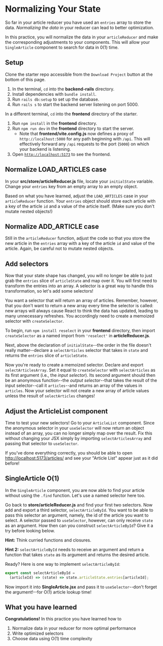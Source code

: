 # Normalizing Your State

So far in your article reducer you have used an `entries` array to store the
data. _Normalizing the data_ in your reducer can lead to better optimization.

In this practice, you will normalize the data in your `articleReducer` and make
the corresponding adjustments to your components. This will allow your
`SingleArticle` component to search for data in 0(1) time.

## Setup

Clone the starter repo accessible from the `Download Project` button at the
bottom of this page.

1. In the terminal, `cd` into the __backend-rails__ directory.
2. Install dependencies with `bundle install`.
3. Run `rails db:setup` to set up the database.
4. Run `rails s` to start the backend server listening on port 5000.

In a different terminal, `cd` into the __frontend__ directory of the starter.

1. Run `npm install` in the __frontend__ directory.
2. Run `npm run dev` in the __frontend__ directory to start the server.
   * Note that __frontend/vite.config.js__ now defines a proxy of
     `http://localhost:5000` for any path beginning with `/api`. This will
     effectively forward any `/api` requests to the port (`5000`) on which your
     backend is listening.
3. Open [`http://localhost:5173`] to see the frontend.

[`http://localhost:5173`]: http://localhost:5173

## Normalize LOAD_ARTICLES case

In your __src/store/articleReducer.js__ file, locate your `initialState`
variable. Change your `entries` key from an empty array to an empty object.

Based on what you have learned, adjust the `LOAD_ARTICLES` case in your
`articleReducer` function. Your `entries` object should store each article with
a key of the article `id` and a value of the article itself. (Make sure you
don't mutate nested objects!)

## Normalize ADD_ARTICLE case

Still in the `articleReducer` function, adjust the code so that you store the
new article in the `entries` array with a key of the article `id` and value of
the article. Again, be careful not to mutate nested objects.

## Add selectors

Now that your state shape has changed, you will no longer be able to just grab
the `entries` slice of `articleState` and map over it. You will first need to
transform the entries into an array. A selector is a great way to handle this
transformation, so let's add some selectors!

You want a selector that will return an array of articles. Remember, however,
that you don't want to return a new array every time the selector is called: new
arrays will always cause React to think the data has updated, leading to many
unnecessary refreshes. You accordingly need to create a memoized selector with
`createSelector`.

To begin, run `npm install reselect` in your __frontend__ directory, then import
`createSelector` as a named import from `'reselect'` in __articleReducer.js__.

Next, above the declaration of `initialState`--the order in the file doesn't
really matter--declare a `selectArticles` selector that takes in `state` and
returns the `entries` slice of `articleState`.

Now you're ready to create a memoized selector. Declare and export
`selectArticlesArray`. Set it equal to `createSelector` with `selectArticles` as
its first argument (i.e., the _input selector_). Its second argument should then
be an anonymous function--the _output selector_--that takes the result of the
input selector--call it `articles`--and returns an array of the values in
`articles`. Now your selector will not create a new array of article values
unless the result of `selectArticles` changes!

## Adjust the ArticleList component

Time to test your new selectors! Go to your `ArticleList` component. Since the
anonymous selector in your `useSelector` will now return an object instead of an
array, you can no longer simply map over the result. Fix this without changing
your JSX simply by importing `selectArticlesArray` and passing that selector to
`useSelector`.

If you've done everything correctly, you should be able to open
[http://localhost:5173/articles/] and see your "Article List" appear just as it
did before!

## SingleArticle O(1)

In the `SingleArticle` component, you are now able to find your article without
using the `.find` function. Let's use a named selector here too.

Go back to __store/articleReducer.js__ and find your first two selectors. Now
add and export a third selector, `selectArticleById`. You want to be able to
pass this selector an argument, namely, the id of the article you want to
select. A selector passed to `useSelector`, however, can only receive `state` as
an argument. How then can you construct `selectArticleById`? Give it a try
before looking below.

**Hint:** Think curried functions and closures.

**Hint 2:** `selectArticleById` needs to receive an argument and return a
function that takes `state` as its argument and returns the desired article.

Ready? Here is one way to implement `selectArticleById`:

```js
export const selectArticleById = 
  (articleId) => (state) => state.articleState.entries[articleId];
```

Now import it into __SingleArticle.jsx__ and pass it to `useSelector`--don't
forget the argument!--for O(1) article lookup time!

## What you have learned

**Congratulations!** In this practice you have learned how to

1. Normalize data in your reducer for more optimal performance
2. Write optimized selectors
3. Choose data using O(1) time complexity

[http://localhost:5173/articles/]: http://localhost:5173/articles/
